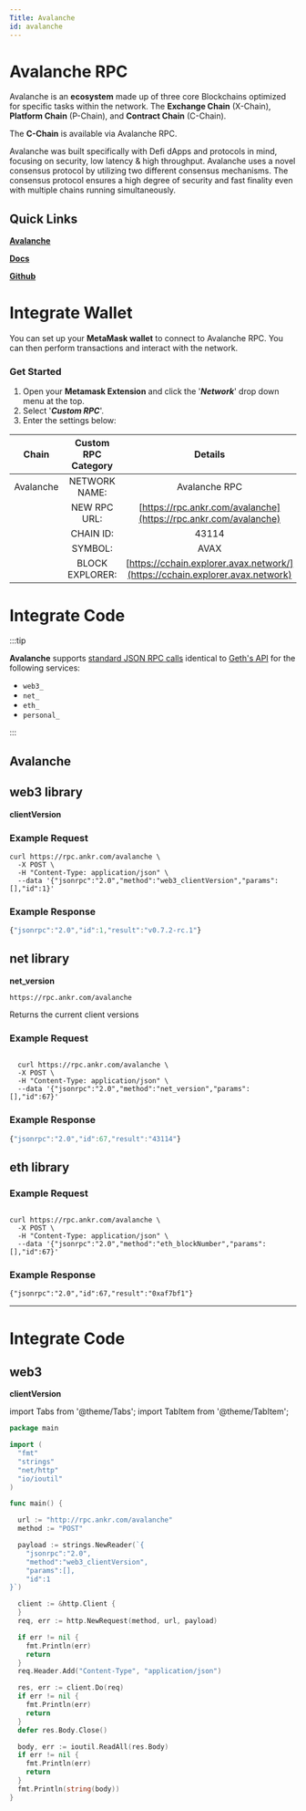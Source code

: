 ```yaml
---
Title: Avalanche
id: avalanche
---
```


# Avalanche RPC

Avalanche is an **ecosystem** made up of three core Blockchains optimized for specific tasks within the network. The **Exchange Chain** (X-Chain), **Platform Chain** (P-Chain), and **Contract Chain** (C-Chain).

The **C-Chain** is available via Avalanche RPC.

Avalanche was built specifically with Defi dApps and protocols in mind, focusing on security, low latency & high throughput. Avalanche uses a novel consensus protocol by utilizing two different consensus mechanisms. The consensus protocol ensures a high degree of security and fast finality even with multiple chains running simultaneously.

## Quick Links

[**Avalanche**](https://www.avalabs.org)

[**Docs**](https://docs.avax.network/build/avalanchego-apis/issuing-api-calls)

[**Github**](https://github.com/ava-labs)

# Integrate Wallet

You can set up your **MetaMask wallet** to connect to Avalanche RPC. You can then perform transactions and interact with the network.

### Get Started

1. Open your **Metamask Extension** and click the '_**Network**_' drop down menu at the top.&#x20;
2. Select '_**Custom RPC**_'.&#x20;
3. Enter the settings below:

|   Chain   | Custom RPC Category |                                    Details                                    |
| :-------: | :-----------------: | :---------------------------------------------------------------------------: |
| Avalanche |    NETWORK NAME:    |                                 Avalanche RPC                                 |
|           |     NEW RPC URL:    |        [https://rpc.ankr.com/avalanche](https://rpc.ankr.com/avalanche)       |
|           |      CHAIN ID:      |                                     43114                                     |
|           |       SYMBOL:       |                                      AVAX                                     |
|           |   BLOCK EXPLORER:   | [https://cchain.explorer.avax.network/](https://cchain.explorer.avax.network) |


# Integrate Code

:::tip

**Avalanche** supports [standard JSON RPC calls](../Guides/evm-supported-requests.md) identical to [Geth's API](https://geth.ethereum.org/docs/rpc/server) for the following services:

- `web3_`
- `net_`
- `eth_`
- `personal_`

:::

## Avalanche

## web3 library

**clientVersion**

### Example Request

```shell
curl https://rpc.ankr.com/avalanche \
  -X POST \
  -H "Content-Type: application/json" \
  --data '{"jsonrpc":"2.0","method":"web3_clientVersion","params":[],"id":1}'
```

### Example Response

```javascript
{"jsonrpc":"2.0","id":1,"result":"v0.7.2-rc.1"}
```

## net library

**net_version**

```
https://rpc.ankr.com/avalanche
```

Returns the current client versions



### Example Request

```shell
  
  curl https://rpc.ankr.com/avalanche \
  -X POST \
  -H "Content-Type: application/json" \
  --data '{"jsonrpc":"2.0","method":"net_version","params":[],"id":67}'
```

### Example Response

```javascript
{"jsonrpc":"2.0","id":67,"result":"43114"}
```

## eth library

### Example Request

```shell

curl https://rpc.ankr.com/avalanche \
  -X POST \
  -H "Content-Type: application/json" \
  --data '{"jsonrpc":"2.0","method":"eth_blockNumber","params":[],"id":67}'
```

### Example Response

```shell
{"jsonrpc":"2.0","id":67,"result":"0xaf7bf1"}
```

---
# Integrate Code

## web3 

**clientVersion**

import Tabs from '@theme/Tabs';
import TabItem from '@theme/TabItem';

<Tabs>
<TabItem value="go" label="Go">

```go
package main

import (
  "fmt"
  "strings"
  "net/http"
  "io/ioutil"
)

func main() {

  url := "http://rpc.ankr.com/avalanche"
  method := "POST"

  payload := strings.NewReader(`{
	"jsonrpc":"2.0",
	"method":"web3_clientVersion",
	"params":[],
	"id":1
}`)

  client := &http.Client {
  }
  req, err := http.NewRequest(method, url, payload)

  if err != nil {
    fmt.Println(err)
    return
  }
  req.Header.Add("Content-Type", "application/json")

  res, err := client.Do(req)
  if err != nil {
    fmt.Println(err)
    return
  }
  defer res.Body.Close()

  body, err := ioutil.ReadAll(res.Body)
  if err != nil {
    fmt.Println(err)
    return
  }
  fmt.Println(string(body))
}
```
</TabItem>
</Tabs>

